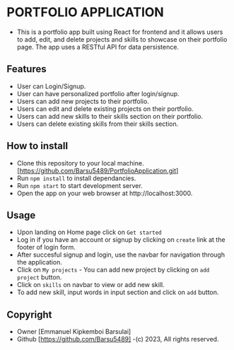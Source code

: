 # PORTFOLIO APPLICATION
- This is a portfolio app built using React for frontend and it allows users to add, edit, and delete projects and skills to showcase on their portfolio page. The app uses a  RESTful API for data persistence.

## Features
- User can Login/Signup.
- User can have personalized portfolio after login/signup.
- Users can add new projects to their portfolio.
- Users can edit and delete existing projects on their portfolio.
- Users can add new skills to their skills section on their portfolio.
- Users can delete existing skills from their skills section.

## How to install
- Clone this repository to your local machine.[https://github.com/Barsu5489/PortfolioApplication.git]
- Run `npm install` to install dependancies.
- Run `npm start` to start development server.
- Open the app on your web browser at http://localhost:3000.

## Usage
- Upon landing on Home page click on `Get started`
- Log in if you have an account or signup by clicking on `create` link at the footer of login form.
- After succesful signup and login, use the navbar for navigation through the application.
- Click on `My projects` - You can add new project by clicking on `add project` button.
- Click on `skills` on navbar to view or add new skill.
- To add new skill, input words in input section and click on `add` button.

## Copyright
- Owner [Emmanuel Kipkemboi Barsulai]
- Github [https://github.com/Barsu5489]
-(c) 2023, All rights reserved.
